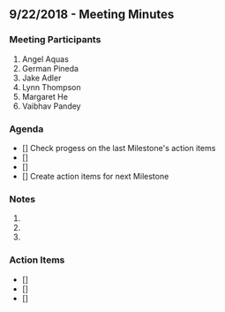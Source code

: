 ## 9/22/2018 - Meeting Minutes

### Meeting Participants
1. Angel Aquas
2. German Pineda
3. Jake Adler
4. Lynn Thompson
5. Margaret He
6. Vaibhav Pandey

### Agenda
- [] Check progess on the last Milestone's action items 
- [] 
- []
- [] Create action items for next Milestone

### Notes
1. 
2.
3.

### Action Items
- []
- []
- []